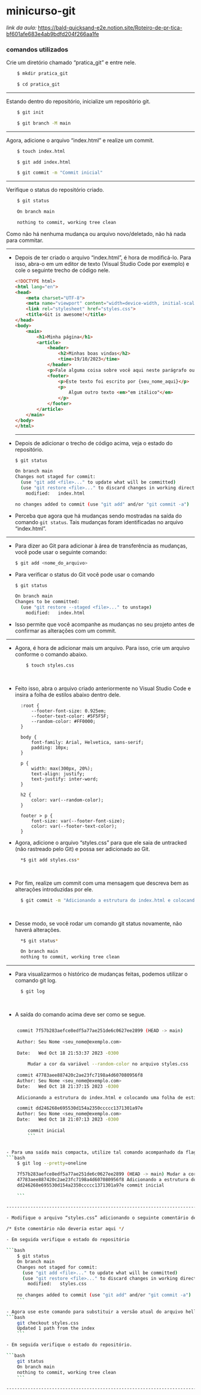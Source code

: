# minicurso-git
*link da aula:*
https://bald-quicksand-e2e.notion.site/Roteiro-de-pr-tica-bf601afe683e4ab9bdfd204f266aa1fe


### comandos utilizados 

Crie um diretório chamado “pratica_git” e entre nele.

```bash
    $ mkdir pratica_git 

    $ cd pratica_git
```

--------------------------------------------------------------------------------------------------
Estando dentro do repositório, inicialize um repositório git.
```bash
    $ git init

    $ git branch -M main
```

--------------------------------------------------------------------------------------------------
Agora, adicione o arquivo “index.html” e realize um commit.

```bash
    $ touch index.html

    $ git add index.html

    $ git commit -m "Commit inicial"
```

--------------------------------------------------------------------------------------------------
Verifique o status do repositório criado.
```bash
    $ git status

    On branch main

    nothing to commit, working tree clean
```

Como não há nenhuma mudança ou arquivo novo/deletado, não há nada para commitar.

--------------------------------------------------------------------------------------------------

- Depois de ter criado o arquivo “index.html”, é hora de modificá-lo. Para isso, abra-o em um editor de texto (Visual Studio Code por exemplo) e cole o seguinte trecho de código nele.
    
    ```html
    <!DOCTYPE html>
    <html lang="en">
    <head>
        <meta charset="UTF-8">
        <meta name="viewport" content="width=device-width, initial-scale=1.0">
        <link rel="stylesheet" href="styles.css">
        <title>Git is awesome!</title>
    </head>
    <body>
        <main>
            <h1>Minha página</h1>
            <article>
                <header>
                    <h2>Minhas boas vindas</h2>
                    <time>19/10/2023</time>
                </header>
                <p>Fale alguma coisa sobre você aqui neste parágrafo ou deixe o texto como está.</p>
                <footer>
                    <p>Este texto foi escrito por {seu_nome_aqui}</p>
                    <p>
                        Algum outro texto <em>"em itálico"</em>
                    </p>
                </footer>
            </article>
        </main>
    </body>
    </html>
    ```
    
  --------------------------------------------------------------------------------------------------  
- Depois de adicionar o trecho de código acima, veja o estado do repositório.
    
    ```bash
   $ git status
    
    On branch main
    Changes not staged for commit:
      (use "git add <file>..." to update what will be committed)
      (use "git restore <file>..." to discard changes in working directory)
    	modified:   index.html
    
    no changes added to commit (use "git add" and/or "git commit -a")
    ```
    
- Perceba que agora que há mudanças sendo mostradas na saída do comando `git status`. Tais mudanças foram identificadas no arquivo “index.html”.

--------------------------------------------------------------------------------------------------

- Para dizer ao Git para adicionar à área de transferência as mudanças, você pode usar o seguinte comando:
    
    ```bash
    $ git add <nome_do_arquivo>
    ```
    
- Para verificar o status do Git você pode usar o comando
    
    ```bash
    $ git status
    
    On branch main
    Changes to be committed:
      (use "git restore --staged <file>..." to unstage)
    	modified:   index.html
    ```
    
- Isso permite que você acompanhe as mudanças no seu projeto antes de confirmar as alterações com um commit.

--------------------------------------------------------------------------------------------------

- Agora, é hora de adicionar mais um arquivo. Para isso, crie um arquivo conforme o comando abaixo.
    ```bash
        $ touch styles.css
    ```
​
- Feito isso, abra o arquivo criado anteriormente no Visual Studio Code e insira a folha de estilos abaixo dentro dele.
  ```
    :root {
        --footer-font-size: 0.925em;
        --footer-text-color: #5F5F5F;
        --random-color: #FF0000;
    }
    
    body {
        font-family: Arial, Helvetica, sans-serif;
        padding: 10px;
    }
    
    p {
        width: max(300px, 20%);
        text-align: justify;
        text-justify: inter-word;
    }
    
    h2 {
        color: var(--random-color);
    }
    
    footer > p {
        font-size: var(--footer-font-size);
        color: var(--footer-text-color);
    }
    ```
- Agora, adicione o arquivo “styles.css” para que ele saia de untracked (não rastreado pelo Git) e possa ser adicionado ao Git.
  ```bash
    *$ git add styles.css*
  ```
​
- Por fim, realize um commit com uma mensagem que descreva bem as alterações introduzidas por ele.
  ```bash
    $ git commit -m "Adicionando a estrutura do index.html e colocando uma folha de estilo por meio do styles.css"
  ```
​
- Desse modo, se você rodar um comando git status novamente, não haverá alterações.
  ```bash
    *$ git status*

    On branch main
    nothing to commit, working tree clean
  ```

--------------------------------------------------------------------------------------------------

- Para visualizarmos o histórico de mudanças feitas, podemos utilizar o comando git log.
  ```bash
    $ git log
  ```
​  
- A saída do comando acima deve ser como se segue.
  
```bash

    commit 7f57b283aefce8edf5a77ae251de6c0627ee2899 (HEAD -> main)
    
    Author: Seu Nome <seu_nome@exemplo.com>
    
    Date:   Wed Oct 18 21:53:37 2023 -0300
    
        Mudar a cor da variável --random-color no arquivo styles.css
    
    commit 47783aee887420c2ae23fc7198a4d607080956f8
    Author: Seu Nome <seu_nome@exemplo.com>
    Date:   Wed Oct 18 21:37:15 2023 -0300
 
    Adicionando a estrutura do index.html e colocando uma folha de estilo por meio do styles.css

    commit dd246268e695530d154a2350ccccc1371301a97e
    Author: Seu Nome <seu_nome@exemplo.com>
    Date:   Wed Oct 18 21:07:13 2023 -0300
    
        commit inicial
        ```


- Para uma saída mais compacta, utilize tal comando acompanhado da flag --pretty=oneline.
```bash
    $ git log --pretty=oneline

    7f57b283aefce8edf5a77ae251de6c0627ee2899 (HEAD -> main) Mudar a cor da variável --random-color no arquivo styles.css
    47783aee887420c2ae23fc7198a4d607080956f8 Adicionando a estrutura do index.html e colocando uma folha de estilo por meio do styles.css
    dd246268e695530d154a2350ccccc1371301a97e commit inicial

    ```

--------------------------------------------------------------------------------------------------

- Modifique o arquivo “styles.css” adicionando o seguinte comentário desnecessário nele.

/* Este comentário não deveria estar aqui */
​
- Em seguida verifique o estado do repositório

```bash
    $ git status
    On branch main
    Changes not staged for commit:
      (use "git add <file>..." to update what will be committed)
      (use "git restore <file>..." to discard changes in working directory)
    	modified:   styles.css
    
    no changes added to commit (use "git add" and/or "git commit -a")
    ```
    ​
- Agora use este comando para substituir a versão atual do arquivo hello.rb no diretório de trabalho pelo estado do último commit no seu repositório Git.
```bash
    git checkout styles.css
    Updated 1 path from the index
​    ```

- Em seguida verifique o estado do repositório.

```bash
    git status
    On branch main
    nothing to commit, working tree clean
    ```

--------------------------------------------------------------------------------------------------
